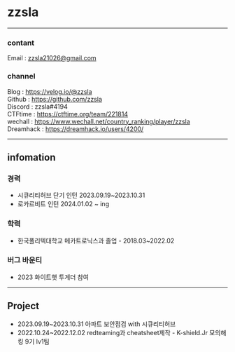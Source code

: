 # zzsla
<hr>

### contant
Email : zzsla21026@gmail.com

### channel
Blog : https://velog.io/@zzsla   
Github : https://github.com/zzsla   
Discord : zzsla#4194   
CTFtime : https://ctftime.org/team/221814   
wechall : https://www.wechall.net/country_ranking/player/zzsla   
Dreamhack : https://dreamhack.io/users/4200/   

<hr>

## infomation

### 경력
+ 시큐리티허브 단기 인턴 2023.09.19~2023.10.31
+ 로카르비트 인턴 2024.01.02 ~ ing

### 학력
+ 한국폴리텍대학교 메카트로닉스과 졸업 - 2018.03~2022.02

### 버그 바운티
+ 2023 화이트햇 투게더 참여
<hr>

## Project
+ 2023.09.19~2023.10.31 아파트 보안점검 with 시큐리티허브
+ 2022.10.24~2022.12.02 redteaming과 cheatsheet제작 - K-shield.Jr 모의해킹 9기 lv1팀